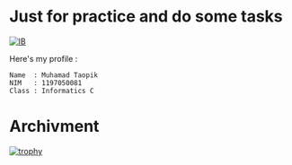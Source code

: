 # Just for practice and do some tasks
[![IB](https://img.shields.io/badge/Practice%20And%20Task-Intelegensia%20Buatan-brightgreen.svg?style=flat)](https://android-arsenal.com/details/1/1234)

 Here's my profile :
 ```
 Name  : Muhamad Taopik
 NIM   : 1197050081
 Class : Informatics C
 ```
# Archivment
[![trophy](https://github-profile-trophy.vercel.app/?username=Mr94t3z&theme=onedark&no-bg=true)](https://github.com/ryo-ma/github-profile-trophy)
